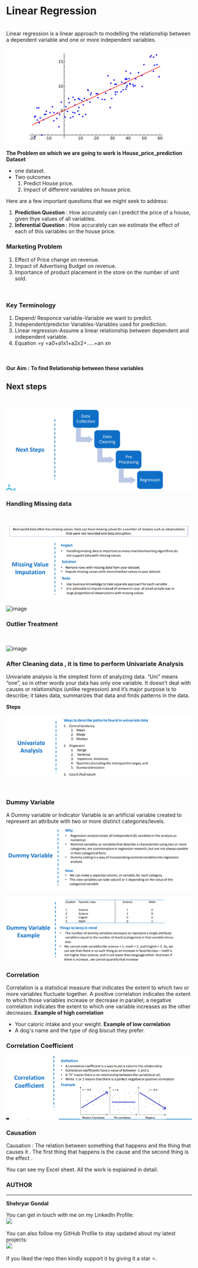 # Linear Regression
<br>
Linear regression is a linear approach to modelling the relationship between a dependent variable and one or more 
independent variables.
<br>

![image](LinearRegressionDiagram.PNG)
<br>

__The Problem on which we are going to work is House_price_prediction Dataset__ <br>

* one dataset.
* Two outcomes
  1. Predict House price.
  2. Impact of different variables on house price.

Here are a few important questions that we might seek to address:
1. __Prediction Question__ : How accurately can I predict the price of a house, given thye values of all variables.
2. __Inferential Question__ : How accurately can we estimate the effect of each of this variables on the house price.

### Marketing Problem
1. Effect of Price change on revenue.
2. Impact of Advertising Budget on revenue.
3. Importance of product placement in the store on the number of unit sold.
<br>

### Key Terminology
1. Depend/ Responce variable-Variable we want to predict.
2. Independent/predictor Variables-Variables used for prediction.
3. Linear regression-Assume a linear relationship between dependent and independent variable.
4. Equation =y =a0+a1x1+a2x2+.....+an xn

<br>

#### Our Aim : To find Relationship between these variables


## Next steps 
<br>

![image](Nextsteps.PNG)
<br>

### Handling Missing data 
<br>

![image](Missing_value_imputation.PNG)
<br>

![image](Missing_value_methods.PNG)
<br>

### Outlier Treatment
<br>

![image](Outlier.PNG)
<br>

### After Cleaning data , it is time to perform Univariate Analysis

Univariate analysis is the simplest form of analyzing data. “Uni” means “one”, so in other words your data has only one 
variable. It doesn’t deal with causes or relationships (unlike regression) and it’s major purpose is to describe; it takes 
data, summarizes that data and finds patterns in the data.

__Steps__
<br>

![image](Univariateanalysis.PNG)

<br>

### Dummy Variable
A Dummy variable or Indicator Variable is an artificial variable created to represent an attribute with two or 
more distinct categories/levels.
![image](Dummy.PNG)
<br>

![image](Dummy_exp.PNG)
<br>

### Correlation
Correlation is a statistical measure that indicates the extent to which two or more variables fluctuate together. A 
positive correlation indicates the extent to which those variables increase or decrease in parallel; a negative correlation 
indicates the extent to which one variable increases as the other decreases.
__Example of high correlation__
* Your caloric intake and your weight.
__Example of low correlation__
* A dog's name and the type of dog biscuit they prefer.

### Correlation Coefficient
![image](Corr.PNG)
<br>

### Causation
Causation : The relation between something that happens and the thing that causes it . The first thing that happens is 
the cause and the second thing is the effect . 

You can see my Excel sheet. All  the work is explained in detail.

### AUTHOR
<hr>
<strong>Shehryar Gondal</strong>


You can get in touch with me on my LinkedIn Profile:<br>
 <a href = "https://linkedin.com/in/shehryar-gondal-data-analyst"><img src="https://img.icons8.com/fluent/48/000000/linkedin.png"/></a>

You can also follow my GitHub Profile to stay updated about my latest projects:<br>
<a href = "https://github.com/ShehryarGondal1"><img src="https://img.icons8.com/fluent/48/000000/github.png"/></a>


If you liked the repo then kindly support it by giving it a star ⭐.
